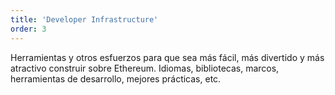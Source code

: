 ```yaml
---
title: 'Developer Infrastructure'
order: 3
---
```


Herramientas y otros esfuerzos para que sea más fácil, más divertido y más atractivo construir sobre Ethereum. Idiomas, bibliotecas, marcos, herramientas de desarrollo, mejores prácticas, etc.